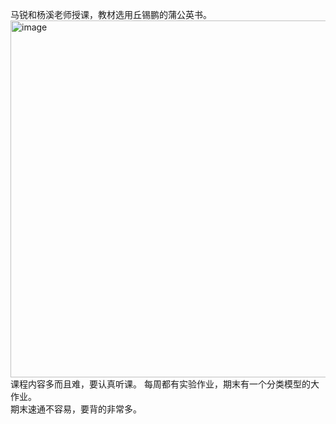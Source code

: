 马锐和杨溪老师授课，教材选用丘锡鹏的蒲公英书。  
<img width="968" height="571" alt="image" src="https://github.com/user-attachments/assets/38dce13d-cd55-45be-8761-d084cac33746" />  
课程内容多而且难，要认真听课。
每周都有实验作业，期末有一个分类模型的大作业。  
期末速通不容易，要背的非常多。  
